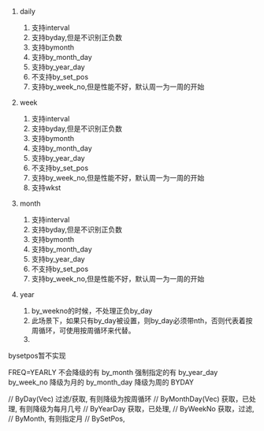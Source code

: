 1. daily
   1. 支持interval
   2. 支持byday,但是不识别正负数
   3. 支持bymonth
   4. 支持by_month_day
   5. 支持by_year_day
   6. 不支持by_set_pos
   7. 支持by_week_no,但是性能不好，默认周一为一周的开始

2. week
   1. 支持interval
   2. 支持byday,但是不识别正负数
   3. 支持bymonth
   4. 支持by_month_day
   5. 支持by_year_day
   6. 不支持by_set_pos
   7. 支持by_week_no,但是性能不好，默认周一为一周的开始
   4. 支持wkst

3. month
   1. 支持interval
   2. 支持byday,但是不识别正负数
   3. 支持bymonth
   4. 支持by_month_day
   5. 支持by_year_day
   6. 不支持by_set_pos
   7. 支持by_week_no,但是性能不好，默认周一为一周的开始

4. year
   1. by_weekno的时候，不处理正负by_day
   2. 此场景下，如果只有by_day被设置，则by_day必须带nth，否则代表着按周循环，可使用按周循环来代替。
   3. 
bysetpos暂不实现


FREQ=YEARLY
不会降级的有 by_month
强制指定的有 by_year_day by_week_no
降级为月的 by_month_day
降级为周的 BYDAY


// ByDay(Vec<NWeekday>) 过滤/获取, 有则降级为按周循环
        // ByMonthDay(Vec<i16>) 获取，已处理, 有则降级为每月几号
        // ByYearDay 获取，已处理,
        // ByWeekNo 获取，过滤,
        // ByMonth, 有则指定月
        // BySetPos,